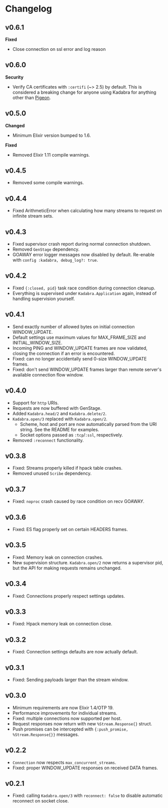 # Changelog

## v0.6.1

**Fixed**

- Close connection on ssl error and log reason

## v0.6.0

**Security**

- Verify CA certificates with `:certifi` (~> 2.5) by default. This is considered a breaking change
  for anyone using Kadabra for anything other than [Pigeon](https://github.com/codedge-llc/pigeon).

## v0.5.0

**Changed**

- Minimum Elixir version bumped to 1.6.

**Fixed**

- Removed Elixir 1.11 compile warnings.

## v0.4.5

- Removed some compile warnings.

## v0.4.4

- Fixed ArithmeticError when calculating how many streams to request
  on infinite stream sets.

## v0.4.3

- Fixed supervisor crash report during normal connection shutdown.
- Removed `GenStage` dependency.
- GOAWAY error logger messages now disabled by default.
  Re-enable with `config :kadabra, debug_log?: true`.

## v0.4.2

- Fixed `{:closed, pid}` task race condition during connection cleanup.
- Everything is supervised under `Kadabra.Application` again, instead of
  handling supervision yourself.

## v0.4.1

- Send exactly number of allowed bytes on initial connection WINDOW_UPDATE.
- Default settings use maximum values for MAX_FRAME_SIZE and INITIAL_WINDOW_SIZE.
- Incoming PING and WINDOW_UPDATE frames are now validated, closing the
  connection if an error is encountered.
- Fixed: can no longer accidentally send 0-size WINDOW_UPDATE frames.
- Fixed: don't send WINDOW_UPDATE frames larger than remote server's available
  connection flow window.

## v0.4.0

- Support for `http` URIs.
- Requests are now buffered with GenStage.
- Added `Kadabra.head/2` and `Kadabra.delete/2`.
- `Kadabra.open/3` replaced with `Kadabra.open/2`.
  - Scheme, host and port are now automatically parsed from the URI string.
    See the README for examples.
  - Socket options passed as `:tcp`/`:ssl`, respectively.
- Removed `:reconnect` functionality.

## v0.3.8

- Fixed: Streams properly killed if hpack table crashes.
- Removed unused `Scribe` dependency.

## v0.3.7

- Fixed: `noproc` crash caused by race condition on recv GOAWAY.

## v0.3.6

- Fixed: ES flag properly set on certain HEADERS frames.

## v0.3.5

- Fixed: Memory leak on connection crashes.
- New supervision structure. `Kadabra.open/2` now returns a supervisor pid,
  but the API for making requests remains unchanged.

## v0.3.4

- Fixed: Connections properly respect settings updates.

## v0.3.3

- Fixed: Hpack memory leak on connection close.

## v0.3.2

- Fixed: Connection settings defaults are now actually default.

## v0.3.1

- Fixed: Sending payloads larger than the stream window.

## v0.3.0

- Minimum requirements are now Elixir 1.4/OTP 19.
- Performance improvements for individual streams.
- Fixed: multiple connections now supported per host.
- Request responses now return with new `%Stream.Response{}` struct.
- Push promises can be intercepted with `{:push_promise, %Stream.Response{}}`
  messages.

## v0.2.2

- `Connection` now respects `max_concurrent_streams`.
- Fixed: proper WINDOW_UPDATE responses on received DATA frames.

## v0.2.1

- Fixed: calling `Kadabra.open/3` with `reconnect: false` to disable
  automatic reconnect on socket close.
